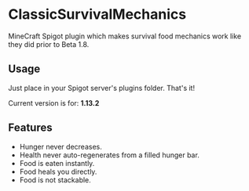 # ClassicSurvivalMechanics
MineCraft Spigot plugin which makes survival food mechanics work like they did prior to Beta 1.8.

## Usage
Just place in your Spigot server's plugins folder. That's it!

Current version is for: **1.13.2**

## Features
* Hunger never decreases.
* Health never auto-regenerates from a filled hunger bar.
* Food is eaten instantly.
* Food heals you directly.
* Food is not stackable.
